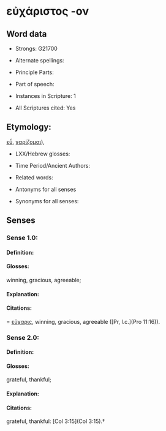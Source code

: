 # εὐχάριστος -ον

<!-- Status: S2=NeedsEdits -->
<!-- Lexica used for edits:   -->

## Word data

* Strongs: G21700

* Alternate spellings:



* Principle Parts: 


* Part of speech: 


* Instances in Scripture: 1

* All Scriptures cited: Yes

## Etymology: 

[εὖ](), [χαρίζομαι]()), 

* LXX/Hebrew glosses: 


* Time Period/Ancient Authors: 


* Related words: 

* Antonyms for all senses

* Synonyms for all senses: 


## Senses 


### Sense  1.0: 

#### Definition: 

#### Glosses: 

winning, gracious, agreeable; 

#### Explanation: 


#### Citations: 

= [εὔχαρις](), winning, gracious, agreeable ([Pr, l.c.](Pro 11:16)). 

### Sense  2.0: 

#### Definition: 

#### Glosses: 

grateful, thankful; 

#### Explanation: 


#### Citations: 

grateful, thankful: [Col 3:15](Col 3:15).†
